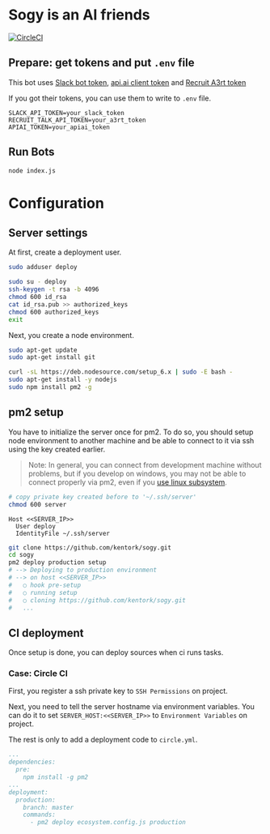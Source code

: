 # Sogy is an AI friends

[![CircleCI](https://circleci.com/gh/kentork/sogy.svg?style=svg)](https://circleci.com/gh/kentork/sogy)

## Prepare: get tokens and put `.env` file

This bot uses [Slack bot token](https://slack.com/apps/A0F7YS25R-bots), [api.ai client token](https://console.api.ai/api-client/) and [Recruit A3rt token](https://a3rt.recruit-tech.co.jp/product/talkAPI/)

If you got their tokens, you can use them to write to `.env` file.

```bash:.env
SLACK_API_TOKEN=your_slack_token
RECRUIT_TALK_API_TOKEN=your_a3rt_token
APIAI_TOKEN=your_apiai_token
```

## Run Bots

```bash
node index.js
```


# Configuration

##  Server settings

At first, create a deployment user.

```bash
sudo adduser deploy

sudo su - deploy
ssh-keygen -t rsa -b 4096
chmod 600 id_rsa
cat id_rsa.pub >> authorized_keys
chmod 600 authorized_keys
exit
```

Next, you create a node environment.

```bash
sudo apt-get update
sudo apt-get install git

curl -sL https://deb.nodesource.com/setup_6.x | sudo -E bash -
sudo apt-get install -y nodejs
sudo npm install pm2 -g
```

## pm2 setup

You have to initialize the server once for pm2.
To do so, you should setup node environment to another machine and be able to connect to it via ssh using the key created earlier.

> Note: In general, you can connect from development machine without problems, but if you develop on windows, you may not be able to connect properly via pm2, even if you [use linux subsystem](https://github.com/Unitech/pm2/issues/2322).

```bash
# copy private key created before to '~/.ssh/server'
chmod 600 server
```

```bash:~/.ssh/config
Host <<SERVER_IP>>
  User deploy
  IdentityFile ~/.ssh/server
```

```bash
git clone https://github.com/kentork/sogy.git
cd sogy
pm2 deploy production setup
# --> Deploying to production environment
# --> on host <<SERVER_IP>>
#   ○ hook pre-setup
#   ○ running setup
#   ○ cloning https://github.com/kentork/sogy.git
#   ...
```

## CI deployment

Once setup is done, you can deploy sources when ci runs tasks.

### Case: Circle CI

First, you register a ssh private key to `SSH Permissions` on project.

Next, you need to tell the server hostname via environment variables.
You can do it to set `SERVER_HOST:<<SERVER_IP>>` to `Environment Variables` on project.

The rest is only to add a deployment code to `circle.yml`.

```yaml:circle.yml
...
dependencies:
  pre:
    npm install -g pm2
...
deployment:
  production:
    branch: master
    commands:
      - pm2 deploy ecosystem.config.js production

```
